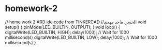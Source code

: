 # homework-2
// home work 2 ARD ide code from TINKERCAD //الحسن ماجد مهدي  void setup() {   pinMode(LED_BUILTIN, OUTPUT); }  void loop() {   digitalWrite(LED_BUILTIN, HIGH);   delay(1000); // Wait for 1000 millisecond(s)   digitalWrite(LED_BUILTIN, LOW);   delay(1000); // Wait for 1000 millisecond(s) }

